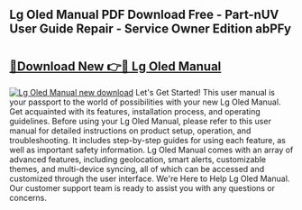 ## Lg Oled Manual PDF Download Free - Part-nUV User Guide Repair - Service Owner Edition abPFy

# <h2><a href="http://bc98864.oget.top/?id=Lg+Oled+Manual">🔗Download New 👉🔴 Lg Oled Manual</a></h2>

[![Lg Oled Manual new download](https://i.imgur.com/5g1atiW.png)](http://bc98864.oget.top/?id=Lg+Oled+Manual)
Let's Get Started! This user manual is your passport to the world of possibilities with your new Lg Oled Manual. Get acquainted with its features, installation process, and operating guidelines. Before using your Lg Oled Manual, please refer to this user manual for detailed instructions on product setup, operation, and troubleshooting. It includes step-by-step guides for using each feature, as well as important safety information. Lg Oled Manual comes with an array of advanced features, including geolocation, smart alerts, customizable themes, and multi-device syncing, all of which can be accessed and customized through the user interface. We're Here to Help Lg Oled Manual. Our customer support team is ready to assist you with any questions or concerns.
